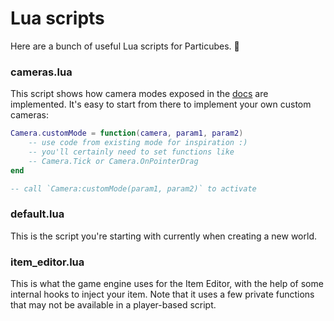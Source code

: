 # Lua scripts

Here are a bunch of useful Lua scripts for Particubes. 🙂

### cameras.lua

This script shows how camera modes exposed in the [docs](https://docs.particubes.com/reference/camera) are implemented. It's easy to start from there to implement your own custom cameras: 

```lua
Camera.customMode = function(camera, param1, param2)
	-- use code from existing mode for inspiration :)
	-- you'll certainly need to set functions like 
	-- Camera.Tick or Camera.OnPointerDrag
end

-- call `Camera:customMode(param1, param2)` to activate
```

### default.lua

This is the script you're starting with currently when creating a new world.

### item_editor.lua

This is what the game engine uses for the Item Editor, with the help of some internal hooks to inject your item. Note that it uses a few private functions that may not be available in a player-based script.
